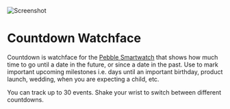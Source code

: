 ![Screenshot](https://countdown-watchface.s3.amazonaws.com/HeaderImage.png)


Countdown Watchface
===================

Countdown is watchface for the [Pebble Smartwatch](https://getpebble.com) that shows how much time to go until a date in the future, or since a date in the past. Use to mark important upcoming milestones i.e. days until an important birthday, product launch, wedding, when you are expecting a child, etc.

You can track up to 30 events. Shake your wrist to switch between different countdowns.
